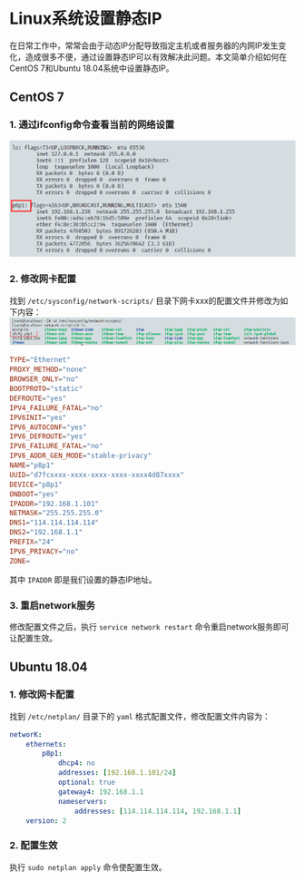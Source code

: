 # Linux系统设置静态IP

在日常工作中，常常会由于动态IP分配导致指定主机或者服务器的内网IP发生变化，造成很多不便，通过设置静态IP可以有效解决此问题。本文简单介绍如何在CentOS 7和Ubuntu 18.04系统中设置静态IP。
## CentOS 7
### 1. 通过ifconfig命令查看当前的网络设置
![获取网卡信息.png](./Linux系统设置静态IP/1658762850166-8eb19000-0f9b-406d-a675-cecaec7dc75d.png)
### 2. 修改网卡配置
找到 `/etc/sysconfig/network-scripts/` 目录下网卡xxx的配置文件并修改为如下内容：<br />![网卡配置文件.png](./Linux系统设置静态IP/1658762854588-b7e6cbd2-bedd-441c-b2b9-4eedecad4b75.png)
```toml
TYPE="Ethernet"
PROXY_METHOD="none"
BROWSER_ONLY="no"
BOOTPROTO="static"
DEFROUTE="yes"
IPV4_FAILURE_FATAL="no"
IPV6INIT="yes"
IPV6_AUTOCONF="yes"
IPV6_DEFROUTE="yes"
IPV6_FAILURE_FATAL="no"
IPV6_ADDR_GEN_MODE="stable-privacy"
NAME="p8p1"
UUID="d7fcxxxx-xxxx-xxxx-xxxx-xxxx4d87xxxx"
DEVICE="p8p1"
ONBOOT="yes"
IPADDR="192.168.1.101"
NETMASK="255.255.255.0"
DNS1="114.114.114.114"
DNS2="192.168.1.1"
PREFIX="24"
IPV6_PRIVACY="no"
ZONE=
```
其中 `IPADDR` 即是我们设置的静态IP地址。
### 3. 重启network服务
修改配置文件之后，执行 `service network restart` 命令重启network服务即可让配置生效。
## Ubuntu 18.04
### 1. 修改网卡配置
找到 `/etc/netplan/` 目录下的 `yaml` 格式配置文件，修改配置文件内容为：
```yaml
networK:
    ethernets:
        p8p1:
            dhcp4: no
            addresses: [192.168.1.101/24]
            optional: true
            gateway4: 192.168.1.1
            nameservers:
                addresses: [114.114.114.114, 192.168.1.1]
    version: 2
```
### 2. 配置生效
执行 `sudo netplan apply` 命令使配置生效。
